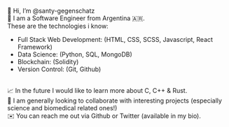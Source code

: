 👋 Hi, I’m @santy-gegenschatz </br>
👀 I am a Software Engineer from Argentina 🇦🇷. </br>
These are the technologies i know: 
- Full Stack Web Development: (HTML, CSS, SCSS, Javascript, React Framework)
- Data Science: (Python, SQL, MongoDB)
- Blockchain: (Solidity)
- Version Control: (Git, Github)
</br>
📈 In the future I would like to learn more about C, C++ & Rust. </br>
🤙 I am generally looking to collaborate with interesting projects (especially science and biomedical related ones!) </br>
✉️ You can reach me out via Github or Twitter (available in my bio).
<!---
santy-gegenschatz/santy-gegenschatz is a ✨ special ✨ repository because its `README.md` (this file) appears on your GitHub profile.
You can click the Preview link to take a look at your changes.
--->

